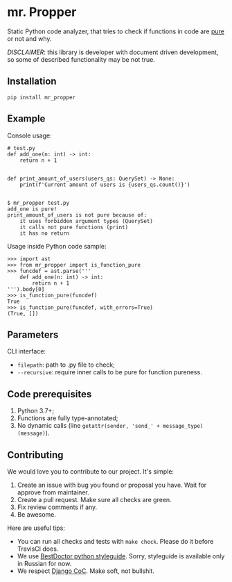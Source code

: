 # mr. Propper

Static Python code analyzer, that tries to check if functions in code are
[pure](https://en.wikipedia.org/wiki/Pure_function) or not and why.

*DISCLAIMER*: this library is developer with document driven development,
so some of described functionality may be not true.


## Installation

    pip install mr_propper


## Example
Console usage:

    # test.py
    def add_one(n: int) -> int:
        return n + 1
    
    
    def print_amount_of_users(users_qs: QuerySet) -> None:
        print(f'Current amount of users is {users_qs.count()}')
    
    
    $ mr_propper test.py
    add_one is pure!
    print_amount_of_users is not pure because of:
        it uses forbidden argument types (QuerySet)
        it calls not pure functions (print)
        it has no return

Usage inside Python code sample:

    >>> import ast
    >>> from mr_propper import is_function_pure
    >>> funcdef = ast.parse('''
        def add_one(n: int) -> int:
            return n + 1
    ''').body[0]
    >>> is_function_pure(funcdef)
    True
    >>> is_function_pure(funcdef, with_errors=True)
    (True, [])


## Parameters
CLI interface:
- `filepath`: path to .py file to check;
- `--recursive`: require inner calls to be pure for function pureness.


## Code prerequisites
1. Python 3.7+;
2. Functions are fully type-annotated;
3. No dynamic calls (line `getattr(sender, 'send_' + message_type)(message)`).


## Contributing

We would love you to contribute to our project. It's simple:

1. Create an issue with bug you found or proposal you have. Wait for approve from maintainer.
2. Create a pull request. Make sure all checks are green.
3. Fix review comments if any.
4. Be awesome.

Here are useful tips:

- You can run all checks and tests with `make check`. Please do it before TravisCI does.
- We use [BestDoctor python styleguide](https://github.com/best-doctor/guides/blob/master/guides/python_styleguide.md). Sorry, styleguide is available only in Russian for now.
- We respect [Django CoC](https://www.djangoproject.com/conduct/). Make soft, not bullshit.
